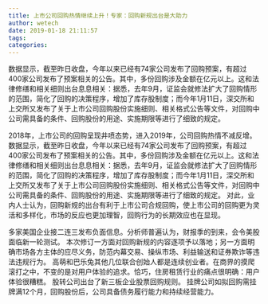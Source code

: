 ```yaml
---
title: 上市公司回购热情继续上升！专家：回购新规出台是大助力
author: wetech
date: 2019-01-18 21:11:57
tags: 
categories: 
---
```

数据显示，截至昨日收盘，今年以来已经有74家公司发布了回购预案，有超过400家公司发布了预案相关的公告。其中，多份回购涉及金额在亿元以上。这和法律修缮和相关细则出台息息相关：据悉，去年9月，证监会就修法扩大了回购情形的范围，简化了回购的决策程序，增加了库存股制度；而今年1月11日，深交所和上交所又发布了关于上市公司回购股份实施细则、相关格式公告等文件，对回购中公司需具备的条件、回购股份的用途、实施期限等进行了细致的规定。
<!-- more -->
2018年，上市公司的回购呈现井喷态势，进入2019年，公司回购热情不减反增。
数据显示，截至昨日收盘，今年以来已经有74家公司发布了回购预案，有超过400家公司发布了预案相关的公告。其中，多份回购涉及金额在亿元以上。这和法律修缮和相关细则出台息息相关：据悉，去年9月，证监会就修法扩大了回购情形的范围，简化了回购的决策程序，增加了库存股制度；而今年1月11日，深交所和上交所又发布了关于上市公司回购股份实施细则、相关格式公告等文件，对回购中公司需具备的条件、回购股份的用途、实施期限等进行了细致的规定。
对此，业内人士认为，回购新规的出台有利于上市公司合规回购，使上市公司的回购更为灵活和多样化，市场的反应也更加理智，回购行为的长期效应也在显现。
 
 
多家美国企业接二连三发布负面信息。分析师普遍认为，财报季的到来，会令美股面临新一轮测试。
本次修订一方面对回购新规的内容逐项予以落地；另一方面明确市场各方主体的应尽义务，防范内幕交易、操纵市场、利益输送和证券欺诈等违法违规行为。
高萌和巴乐兔其他几位联合创始人都是连续创业者。在商界的摸爬滚打之中，不变的是对用户体验的追求。恰巧，住房租赁行业的痛点很明确：用户体验很糟糕。
股转公司出台了新三板企业股票回购规则。
挂牌公司如拟回购需挂牌满12个月，回购股份后，公司具备债务履行能力和持续经营能力。
